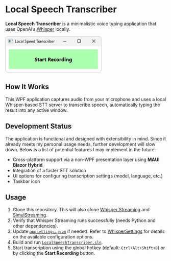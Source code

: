 # Local Speech Transcriber

**Local Speech Transcriber** is a minimalistic voice typing application that uses OpenAI’s [Whisper](https://openai.com/index/whisper/) locally. 

![alt text](docs/ui.png)

## How It Works

This WPF application captures audio from your microphone and uses a local Whisper-based STT server to transcribe speech, automatically typing the result into any active window.

## Development Status

The application is functional and designed with extensibility in mind. Since it already meets my personal usage needs, further development will slow down. Below is a list of potential features I may implement in the future:

- Cross-platform support via a non-WPF presentation layer using **MAUI Blazor Hybrid**  
- Integration of a faster STT solution  
- UI options for configuring transcription settings (model, language, etc.)  
- Taskbar icon

## Usage

1. Clone this repository. This will also clone [Whisper Streaming](https://github.com/ufal/whisper_streaming) and [SimulStreaming](https://github.com/ufal/SimulStreaming).
2. Verify that Whisper Streaming runs successfully (needs Python and other dependencies).  
3. Update [`appsettings.json`](ToolBuddy.LocalSpeechTranscriber.Presentation.Wpf/appsettings.json) if needed. Refer to [WhisperSettings](ToolBuddy.LocalSpeechTranscriber.Application/Configuration/Options/WhisperSettings.cs) for details on the available configuration options.
4. Build and run [`LocalSpeechTranscriber.sln`](LocalSpeechTranscriber.sln).  
5. Start transcription using the global hotkey (default: `Ctrl+Alt+Shift+D`) or by clicking the **Start Recording** button.  
